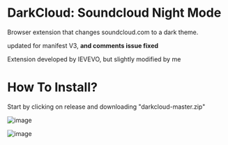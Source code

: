 # DarkCloud: Soundcloud Night Mode
Browser extension that changes soundcloud.com to a dark theme.

updated for manifest V3, **and comments issue fixed**

Extension developed by IEVEVO, but slightly modified by me

# How To Install?

Start by clicking on release and downloading "darkcloud-master.zip"

![image](https://github.com/user-attachments/assets/ee6ffa36-fa90-414d-8a86-d349ed1fc2ac)

![image](https://github.com/user-attachments/assets/c7048576-83c8-4464-9152-a390975d922f)
